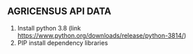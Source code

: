 ## AGRICENSUS API DATA

1. Install python 3.8 (link https://www.python.org/downloads/release/python-3814/)
2. PIP install dependency libraries